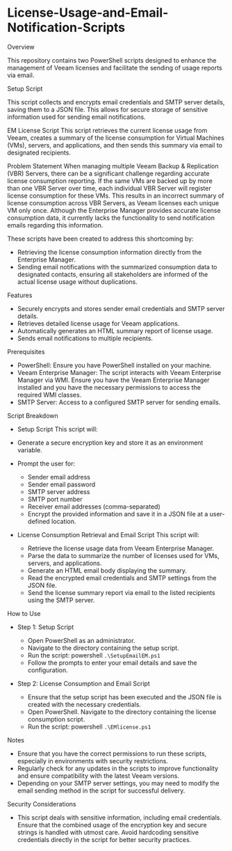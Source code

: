# License-Usage-and-Email-Notification-Scripts

Overview

  This repository contains two PowerShell scripts designed to enhance the management of Veeam licenses and facilitate the sending of usage reports via email.

Setup Script

  This script collects and encrypts email credentials and SMTP server details, saving them to a JSON file. This allows for secure storage of sensitive information used for sending email notifications.

EM License Script 
  This script retrieves the current license usage from Veeam, creates a summary of the license consumption for Virtual Machines (VMs), servers, and applications, and then sends this summary via email to designated recipients.

Problem Statement
  When managing multiple Veeam Backup & Replication (VBR) Servers, there can be a significant challenge regarding accurate license consumption reporting. If the same VMs are backed up by more than one VBR Server over time, each individual VBR       Server will register license consumption for these VMs. This results in an incorrect summary of license consumption across VBR Servers, as Veeam licenses each unique VM only once. Although the Enterprise Manager provides accurate license          consumption data, it currently lacks the functionality to send notification emails regarding this information.

These scripts have been created to address this shortcoming by:
  - Retrieving the license consumption information directly from the Enterprise Manager.
  - Sending email notifications with the summarized consumption data to designated contacts, ensuring all stakeholders are informed of the actual license usage without duplications.

Features
  - Securely encrypts and stores sender email credentials and SMTP server details.
  - Retrieves detailed license usage for Veeam applications.
  - Automatically generates an HTML summary report of license usage.
  - Sends email notifications to multiple recipients.

Prerequisites
  - PowerShell: Ensure you have PowerShell installed on your machine.
  - Veeam Enterprise Manager: The script interacts with Veeam Enterprise Manager via WMI. Ensure you have the Veeam Enterprise Manager installed and you have the necessary permissions to access the required WMI classes.
  - SMTP Server: Access to a configured SMTP server for sending emails.

Script Breakdown
  - Setup Script
    This script will:

  - Generate a secure encryption key and store it as an environment variable.
  - Prompt the user for:
    - Sender email address
    - Sender email password
    - SMTP server address
    - SMTP port number
    - Receiver email addresses (comma-separated)
    - Encrypt the provided information and save it in a JSON file at a user-defined location.

  - License Consumption Retrieval and Email Script
    This script will:

    - Retrieve the license usage data from Veeam Enterprise Manager.
    - Parse the data to summarize the number of licenses used for VMs, servers, and applications.
    - Generate an HTML email body displaying the summary.
    - Read the encrypted email credentials and SMTP settings from the JSON file.
    - Send the license summary report via email to the listed recipients using the SMTP server.

How to Use
  - Step 1: Setup Script
    - Open PowerShell as an administrator.
    - Navigate to the directory containing the setup script.
    - Run the script: powershell `.\SetupEmailEM.ps1`
    - Follow the prompts to enter your email details and save the configuration.

  - Step 2: License Consumption and Email Script
    - Ensure that the setup script has been executed and the JSON file is created with the necessary credentials.
    - Open PowerShell. Navigate to the directory containing the license consumption script. 
    - Run the script: powershell `.\EMlicense.ps1`
      
Notes
  - Ensure that you have the correct permissions to run these scripts, especially in environments with security restrictions.
  - Regularly check for any updates in the scripts to improve functionality and ensure compatibility with the latest Veeam versions.
  - Depending on your SMTP server settings, you may need to modify the email sending method in the script for successful delivery.

Security Considerations
  - This script deals with sensitive information, including email credentials. Ensure that the combined usage of the encryption key and secure strings is handled with utmost care.
    Avoid hardcoding sensitive credentials directly in the script for better security practices.
